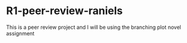# R1-peer-review-raniels
This is a peer review project and I will be using the branching plot novel assignment
